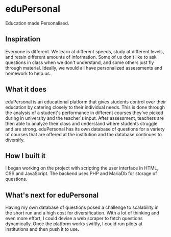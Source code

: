 # eduPersonal
Education made Personalised. 
## Inspiration
Everyone is different. We learn at different speeds, study at different levels, and retain different amounts of information. Some of us don't like to ask questions in class when we don't understand, and some others just fly through material. Ideally, we would all have personalized assessments and homework to help us.
## What it does
eduPersonal is an educational platform that gives students control over their education by catering closely to their individual needs. This is done through the analysis of a student's performance in different courses they've picked during in university and the teacher's input. After assessment, teachers are then able to analyze their class and understand where students struggle and are strong.
eduPersonal has its own database of questions for a variety of courses that are offered at the institution and the database continues to diversify. 
## How I built it
I began working on the project with scripting the user interface in HTML, CSS and JavaScript. The backend uses PHP and MariaDb for storage of questions. 
## What's next for eduPersonal
Having my own database of questions posed a challenge to scalability in the short run and a high cost for diversification. With a lot of thinking and even more effort, I could devise a web scraper to fetch questions dynamically. Once the platform works swiftly, I could run pilots at institutions and then push it to use. 
